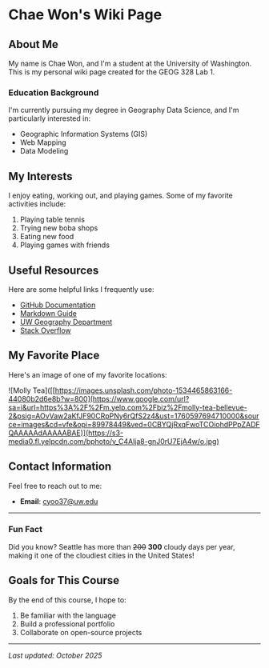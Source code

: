 # Chae Won's Wiki Page

## About Me

My name is Chae Won, and I'm a student at the University of Washington. This is my personal wiki page created for the GEOG 328 Lab 1.

### Education Background

I'm currently pursuing my degree in Geography Data Science, and I'm particularly interested in:

- Geographic Information Systems (GIS)
- Web Mapping
- Data Modeling

## My Interests

I enjoy eating, working out, and playing games. Some of my favorite activities include:

1. Playing table tennis
2. Trying new boba shops
3. Eating new food
4. Playing games with friends

## Useful Resources

Here are some helpful links I frequently use:

- [GitHub Documentation](https://docs.github.com)
- [Markdown Guide](https://www.markdownguide.org)
- [UW Geography Department](https://geography.washington.edu)
- [Stack Overflow](https://stackoverflow.com)

## My Favorite Place

Here's an image of one of my favorite locations:

![Molly Tea]([[https://images.unsplash.com/photo-1534465863166-44080b2d6e8b?w=800](https://www.google.com/url?sa=i&url=https%3A%2F%2Fm.yelp.com%2Fbiz%2Fmolly-tea-bellevue-2&psig=AOvVaw2aKfJF90CRpPNy6rQfS2z4&ust=1760597694710000&source=images&cd=vfe&opi=89978449&ved=0CBYQjRxqFwoTCOiohdPPpZADFQAAAAAdAAAAABAE)](https://s3-media0.fl.yelpcdn.com/bphoto/v_C4Alja8-gnJ0rU7EjA4w/o.jpg)

## Contact Information

Feel free to reach out to me:

- **Email**: cyoo37@uw.edu

---

### Fun Fact

Did you know? Seattle has more than ~~200~~ **300** cloudy days per year, making it one of the cloudiest cities in the United States!

## Goals for This Course

By the end of this course, I hope to:

1. Be familiar with the language
2. Build a professional portfolio
3. Collaborate on open-source projects

---

*Last updated: October 2025*

